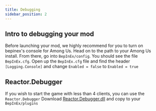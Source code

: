 ```yaml
---
title: Debugging
sidebar_position: 2
---
```


## Intro to debugging your mod
Before launching your mod, we highly recommend for you to turn on bepinex's console for Among Us.
Head on to the path to your Among Us install. From there, go into `BepInEx/config`.
You should see the file `BepInEx.cfg`. Open up the `BepInEx.cfg` file and find the header
`[Logging.Console]` and change `Enabled = false` to `Enabled = true`

## Reactor.Debugger
If you wish to start the game with less than 4 clients, you can use the `Reactor.Debugger`
Download [Reactor.Debugger.dll](https://nightly.link/NuclearPowered/Reactor/workflows/main/master/Reactor.Debugger.dll) and copy to your `BepInEx/plugins`
